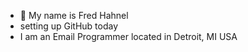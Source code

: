 - 👋 My name is Fred Hahnel
- setting up GitHub today
- I am an Email Programmer located in Detroit, MI USA
